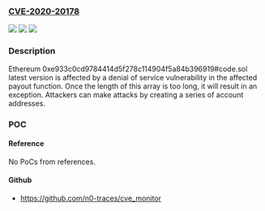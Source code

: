 ### [CVE-2020-20178](https://cve.mitre.org/cgi-bin/cvename.cgi?name=CVE-2020-20178)
![](https://img.shields.io/static/v1?label=Product&message=n%2Fa&color=blue)
![](https://img.shields.io/static/v1?label=Version&message=n%2Fa&color=blue)
![](https://img.shields.io/static/v1?label=Vulnerability&message=n%2Fa&color=brighgreen)

### Description

Ethereum 0xe933c0cd9784414d5f278c114904f5a84b396919#code.sol latest version is affected by a denial of service vulnerability in the affected payout function. Once the length of this array is too long, it will result in an exception. Attackers can make attacks by creating a series of account addresses.

### POC

#### Reference
No PoCs from references.

#### Github
- https://github.com/n0-traces/cve_monitor

